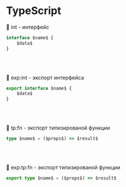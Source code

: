 # TypeScript

🔹 int - интерфейс
```typescript
interface $name$ {
    $data$
}
```

<br><br>

🔹 exp:int - экспорт интерфейса
```typescript
export interface $name$ {
    $data$
}
```

<br><br>

🔹 tp:fn - экспорт типизированой функции
```typescript
type $name$ = ($props$) => $result$
```

<br><br>

🔹 exp:tp:fn - экспорт типизированой функции
```typescript
export type $name$ = ($props$) => $result$
```